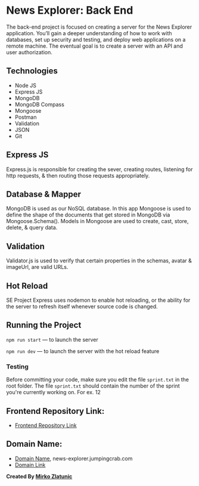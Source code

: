 # News Explorer: Back End

The back-end project is focused on creating a server for the News Explorer application. You’ll gain a deeper understanding of how to work with databases, set up security and testing, and deploy web applications on a remote machine. The eventual goal is to create a server with an API and user authorization.

## Technologies

- Node JS
- Express JS
- MongoDB
- MongoDB Compass
- Mongoose
- Postman
- Validation
- JSON
- Git

## Express JS

Express.js is responsible for creating the sever, creating routes,
listening for http requests, & then routing those requests appropriately.

## Database & Mapper

MongoDB is used as our NoSQL database. In this app Mongoose is used to define the shape of the
documents that get stored in MongoDB via Mongoose.Schema(). Models in Mongoose are used to
create, cast, store, delete, & query data.

## Validation

Validator.js is used to verify that certain properties in the schemas,
avatar & imageUrl, are valid URLs.

## Hot Reload

SE Project Express uses nodemon to enable hot reloading, or the ability for the server
to refresh itself whenever source code is changed.

## Running the Project

`npm run start` — to launch the server

`npm run dev` — to launch the server with the hot reload feature

### Testing

Before committing your code, make sure you edit the file `sprint.txt` in the root folder. The file `sprint.txt` should contain the number of the sprint you're currently working on. For ex. 12

## Frontend Repository Link:

- [Frontend Repository Link](https://github.com/mirkozlatunic/news-explorer-frontend)

## Domain Name:

- [Domain Name](www.news-explorer.jumpingcrab.com), news-explorer.jumpingcrab.com
- [Domain Link](api.news-explorer.jumpingcrab.com)

**Created By [Mirko Zlatunic](https://github.com/mirkozlatunic)**
